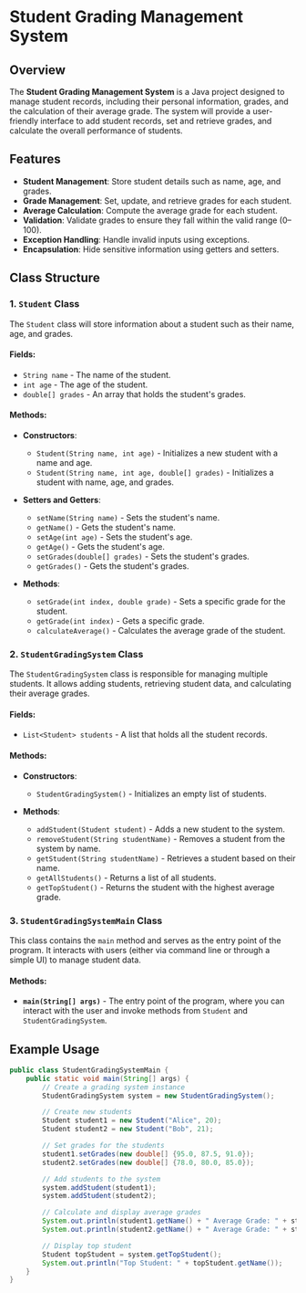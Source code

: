 # Student Grading Management System

## Overview

The **Student Grading Management System** is a Java project designed to manage student records, including their personal information, grades, and the calculation of their average grade. The system will provide a user-friendly interface to add student records, set and retrieve grades, and calculate the overall performance of students.

## Features

- **Student Management**: Store student details such as name, age, and grades.
- **Grade Management**: Set, update, and retrieve grades for each student.
- **Average Calculation**: Compute the average grade for each student.
- **Validation**: Validate grades to ensure they fall within the valid range (0–100).
- **Exception Handling**: Handle invalid inputs using exceptions.
- **Encapsulation**: Hide sensitive information using getters and setters.

## Class Structure

### 1. `Student` Class
The `Student` class will store information about a student such as their name, age, and grades.

#### Fields:
- `String name` - The name of the student.
- `int age` - The age of the student.
- `double[] grades` - An array that holds the student's grades.

#### Methods:
- **Constructors**:
  - `Student(String name, int age)` - Initializes a new student with a name and age.
  - `Student(String name, int age, double[] grades)` - Initializes a student with name, age, and grades.

- **Setters and Getters**:
  - `setName(String name)` - Sets the student's name.
  - `getName()` - Gets the student's name.
  - `setAge(int age)` - Sets the student's age.
  - `getAge()` - Gets the student's age.
  - `setGrades(double[] grades)` - Sets the student's grades.
  - `getGrades()` - Gets the student's grades.

- **Methods**:
  - `setGrade(int index, double grade)` - Sets a specific grade for the student.
  - `getGrade(int index)` - Gets a specific grade.
  - `calculateAverage()` - Calculates the average grade of the student.

### 2. `StudentGradingSystem` Class
The `StudentGradingSystem` class is responsible for managing multiple students. It allows adding students, retrieving student data, and calculating their average grades.

#### Fields:
- `List<Student> students` - A list that holds all the student records.

#### Methods:
- **Constructors**:
  - `StudentGradingSystem()` - Initializes an empty list of students.

- **Methods**:
  - `addStudent(Student student)` - Adds a new student to the system.
  - `removeStudent(String studentName)` - Removes a student from the system by name.
  - `getStudent(String studentName)` - Retrieves a student based on their name.
  - `getAllStudents()` - Returns a list of all students.
  - `getTopStudent()` - Returns the student with the highest average grade.

### 3. `StudentGradingSystemMain` Class
This class contains the `main` method and serves as the entry point of the program. It interacts with users (either via command line or through a simple UI) to manage student data.

#### Methods:
- **`main(String[] args)`** - The entry point of the program, where you can interact with the user and invoke methods from `Student` and `StudentGradingSystem`.

## Example Usage

```java
public class StudentGradingSystemMain {
    public static void main(String[] args) {
        // Create a grading system instance
        StudentGradingSystem system = new StudentGradingSystem();

        // Create new students
        Student student1 = new Student("Alice", 20);
        Student student2 = new Student("Bob", 21);

        // Set grades for the students
        student1.setGrades(new double[] {95.0, 87.5, 91.0});
        student2.setGrades(new double[] {78.0, 80.0, 85.0});

        // Add students to the system
        system.addStudent(student1);
        system.addStudent(student2);

        // Calculate and display average grades
        System.out.println(student1.getName() + " Average Grade: " + student1.calculateAverage());
        System.out.println(student2.getName() + " Average Grade: " + student2.calculateAverage());

        // Display top student
        Student topStudent = system.getTopStudent();
        System.out.println("Top Student: " + topStudent.getName());
    }
}
